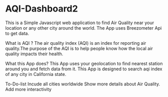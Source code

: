 # AQI-Dashboard2

This is a Simple Javascript web application to find Air Quality near your location or any other city around the world. The App uses Breezometer Api to get data.

What is AQI ?
The air quality index (AQI) is an index for reporting air quality.The purpose of the AQI is to help people know how the local air quality impacts their health.

What this App does?
This App uses your geolocation to find nearest station around you and fetch data from it. This App is designed to search aqi index of any city in California state.

To-Do-list
Incude all cities worldwide 
Show more details about Air Quality.
Add more interactivity
